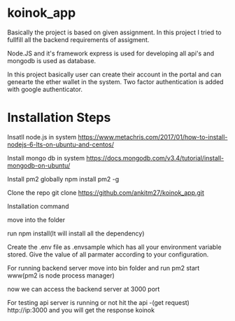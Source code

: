# koinok_app

Basically the project is based on given assignment. In this project I tried to fullfill all the backend requirements of assigment.

Node.JS and it's framework express is used for developing all api's and mongodb is used as database.

In this project basically user can create their account in the portal and can genearte the ether wallet in the system. 
Two factor authentication is added with google authenticator. 

# Installation Steps
Insatll node.js in system 
https://www.metachris.com/2017/01/how-to-install-nodejs-6-lts-on-ubuntu-and-centos/

Install mongo db in system
https://docs.mongodb.com/v3.4/tutorial/install-mongodb-on-ubuntu/

Install pm2 globally 
npm install pm2 -g

Clone the repo 
git clone https://github.com/ankitm27/koinok_app.git


Installation command

move into the folder 

run npm install(It will install all the dependency) 

Create the .env file as .envsample which has all your environment variable stored. Give the value of all parmater 
according to your configuration.      

For running backend server move into bin folder and run pm2 start www(pm2 is node process manager)

now we can access the backend server at 3000 port

For testing api server is running or not hit the api -(get request) http://ip:3000 and you will get the response koinok






